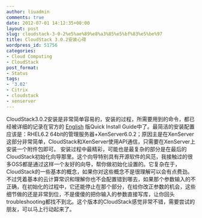 ```yaml
---
author: liuadmin
comments: true
date: 2012-07-01 14:12:35+00:00
layout: post
slug: cloudstack-3-0-2%e5%ae%89%e8%a3%85%e5%bf%83%e5%be%97
title: CloudStack 3.0.2安装心得
wordpress_id: 51756
categories:
- Cloud Computing
- CloudStack
post_format:
- Status
tags:
- '3.02'
- Citrix
- cloudstack
- xenserver
---
```


CloudStack3.0.2安装是非常简单容易的，安装的过程，所需要用到的命令，都已经被详细的记录在官方的 [English](http://download.cloud.com/releases/3.0.0/CloudStack3.0.0-3.0.2QuickInstallGuide.pdf) 版Quick Install Guide中了。最简洁的安装配置应该是：RHEL6.2 64bit的管理服务器+XenServer6.0.2；原因主是在XenServer这部分非常简单，CloudStack和XenServer使用API通信，只需要在XenServer上安装一个附件包即可。 安装过程中最精彩，可能也是最复杂的部分是在最后的CloudStack初始化向导那里。这个向导特别具有开源软件的风范，我接触过的很多OSS都是通过这样一个友好的向导，帮你做初始化设置的。它复杂在于，CloudStack的一些基本的概念，如果你对这些概念不是很理解可以会有点费劲。不过凭着基本的云计算常识和理解你也不会配置错到哪去，如果那个参数输入的不正确，在初始化的过程中，它还能停止在那个部分，在给你改正参数的机会，这些细节做的还是非常到位，不是傻傻的把你输入的参数直接写库，让你回头troubleshooting都找不到北。这个版本的CloudStack感觉非常不错，需要尝试的朋友，可以马上行动起来了。
